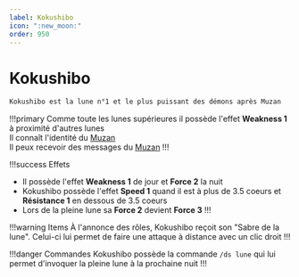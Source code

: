 ```yaml
---
label: Kokushibo 
icon: ":new_moon:"
order: 950
---
```


# Kokushibo

```txt
Kokushibo est la lune n°1 et le plus puissant des démons après Muzan
```

!!!primary 
Comme toute les lunes supérieures il possède l'effet **Weakness 1** à proximité d'autres lunes <br>
Il connaît l'identité du [Muzan](https://docs.n0vas.fr/demonslayer-uhc/roles/demon/muzan/) <br>
Il peux recevoir des messages du [Muzan](https://docs.n0vas.fr/demonslayer-uhc/roles/demon/muzan/)
!!!

!!!success Effets
- Il possède l'effet **Weakness 1** de jour et **Force 2** la nuit
- Kokushibo possède l'effet **Speed 1** quand il est à plus de 3.5 coeurs et **Résistance 1** en dessous de 3.5 coeurs
- Lors de la pleine lune sa **Force 2** devient **Force 3**
!!!

!!!warning Items
À l'annonce des rôles, Kokushibo reçoit son "Sabre de la lune". Celui-ci lui permet de faire une attaque à distance avec un clic droit
!!!

!!!danger Commandes
Kokushibo possède la commande ```/ds lune``` qui lui permet d'invoquer la pleine lune à la prochaine nuit 
!!!
